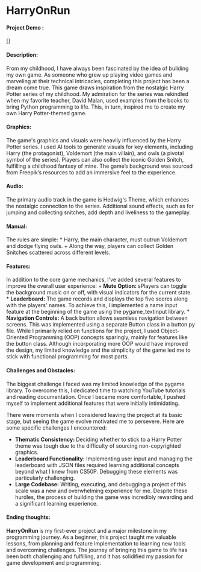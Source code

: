 # HarryOnRun
#### Project Demo :
[<link>]

#### Description:
<p>
  From my childhood, I have always been fascinated by the idea of building my own game. As someone who grew up playing video games and marveling at their technical intricacies, completing this project has been a dream come true. This game draws inspiration from the nostalgic Harry Potter series of my childhood. My admiration for the series was rekindled when my favorite teacher, David Malan, used examples from the books to bring Python programming to life. This, in turn, inspired me to create my own Harry Potter-themed game.
</p>

#### Graphics:
<p>
The game's graphics and visuals were heavily influenced by the Harry Potter series. I used AI tools to generate visuals for key elements, including Harry (the protagonist), Voldemort (the main villain), and owls (a pivotal symbol of the series). Players can also collect the iconic Golden Snitch, fulfilling a childhood fantasy of mine. The game’s background was sourced from Freepik’s resources to add an immersive feel to the experience.
</p>

#### Audio:
<p>
  The primary audio track in the game is Hedwig's Theme, which enhances the nostalgic connection to the series. Additional sound effects, such as for jumping and collecting snitches, add depth and liveliness to the gameplay.
</p>

#### Manual:
<p>
 The rules are simple:
  * Harry, the main character, must outrun Voldemort and dodge flying owls.
  + Along the way, players can collect Golden Snitches scattered across different levels.
</p>

#### Features:
<p>
  In addition to the core game mechanics, I’ve added several features to improve the overall user experience:
  + <strong>Mute Option: </strong>sPlayers can toggle the background music on or off, with visual indicators for the current state.
  * <strong>Leaderboard:</strong> The game records and displays the top five scores along with the players' names. To achieve this, I implemented a name input feature at the beginning of the game using the pygame_textinput library.
  * <strong>Navigation Controls:</strong> A back button allows seamless navigation between screens. This was implemented using a separate Button class in a button.py file.
While I primarily relied on functions for the project, I used Object-Oriented Programming (OOP) concepts sparingly, mainly for features like the button class. Although incorporating more OOP would have improved the design, my limited knowledge and the simplicity of the game led me to stick with functional programming for most parts.
</p>

#### Challenges and Obstacles:
<p>
  The biggest challenge I faced was my limited knowledge of the pygame library. To overcome this, I dedicated time to watching YouTube tutorials and reading documentation. Once I became more comfortable, I pushed myself to implement additional features that were initially intimidating.

There were moments when I considered leaving the project at its basic stage, but seeing the game evolve motivated me to persevere. Here are some specific challenges I encountered:

* <strong>Thematic Consistency: </strong>Deciding whether to stick to a Harry Potter theme was tough due to the difficulty of sourcing non-copyrighted graphics.
* <strong>Leaderboard Functionality:</strong> Implementing user input and managing the leaderboard with JSON files required learning additional concepts beyond what I knew from CS50P. Debugging these elements was particularly challenging.
* <strong>Large Codebase:</strong> Writing, executing, and debugging a project of this scale was a new and overwhelming experience for me.
Despite these hurdles, the process of building the game was incredibly rewarding and a significant learning experience.
</p>

#### Ending thoughts:
<p>
  <strong>HarryOnRun </strong> is my first-ever project and a major milestone in my programming journey. As a beginner, this project taught me valuable lessons, from planning and feature implementation to learning new tools and overcoming challenges. The journey of bringing this game to life has been both challenging and fulfilling, and it has solidified my passion for game development and programming.
